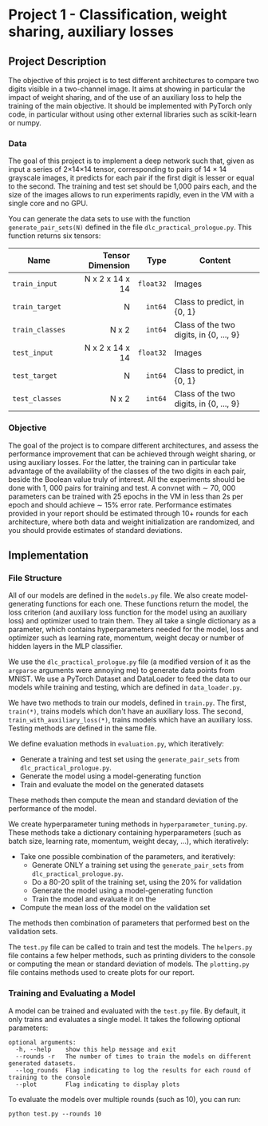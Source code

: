 # Project 1 - Classification, weight sharing, auxiliary losses

## Project Description

The objective of this project is to test different architectures to compare two digits visible in a two-channel image.
It aims at showing in particular the impact of weight sharing, and of the use of an auxiliary loss to help the training
of the main objective. It should be implemented with PyTorch only code, in particular without using other external
libraries such as scikit-learn or numpy.

### Data

The goal of this project is to implement a deep network such that, given as input a series of 2×14×14 tensor,
corresponding to pairs of 14 × 14 grayscale images, it predicts for each pair if the first digit is lesser or equal to
the second. The training and test set should be 1,000 pairs each, and the size of the images allows to run experiments
rapidly, even in the VM with a single core and no GPU.

You can generate the data sets to use with the function `generate_pair_sets(N)` defined in the file
`dlc_practical_prologue.py`. This function returns six tensors:

| Name          | Tensor Dimension | Type     | Content
|---------------|------------------:|----------:|----------
|`train_input`  | N x 2 x 14 x 14  | `float32`| Images
|`train_target` | N                | `int64`  | Class to predict, in \{0, 1\}
|`train_classes`| N x 2            | `int64`  | Class of the two digits, in \{0, ..., 9\}
|`test_input`   | N x 2 x 14 x 14  | `float32`| Images
|`test_target`  | N                | `int64`  | Class to predict, in \{0, 1\}
|`test_classes` | N x 2            | `int64`  | Class of the two digits, in \{0, ..., 9\}

### Objective

The goal of the project is to compare different architectures, and assess the performance improvement that can be
achieved through weight sharing, or using auxiliary losses. For the latter, the training can in particular take
advantage of the availability of the classes of the two digits in each pair, beside the Boolean value truly of interest.
All the experiments should be done with 1, 000 pairs for training and test. A convnet with ∼ 70, 000 parameters can be
trained with 25 epochs in the VM in less than 2s per epoch and should achieve ∼ 15% error rate.
Performance estimates provided in your report should be estimated through 10+ rounds for each architecture, where both
data and weight initialization are randomized, and you should provide estimates of standard deviations.

## Implementation

### File Structure

All of our models are defined in the `models.py` file. We also create model-generating functions for each one. These
functions return the model, the loss criterion (and auxiliary loss function for the model using an auxiliary loss) and
optimizer used to train them. They all take a single dictionary as a parameter, which contains hyperparameters needed
for the model, loss and optimizer such as learning rate, momentum, weight decay or number of hidden layers in the MLP
classifier.

We use the `dlc_practical_prologue.py` file (a modified version of it as the `argparse` arguments were annoying me) to
generate data points from MNIST. We use a PyTorch Dataset and DataLoader to feed the data to our models while training 
and testing, which are defined in `data_loader.py`.

We have two methods to train our models, defined in `train.py`. The first, `train(*)`, trains models which don't have an
auxiliary loss. The second, `train_with_auxiliary_loss(*)`, trains models which have an auxiliary loss. Testing methods
are defined in the same file.

We define evaluation methods in `evaluation.py`, which iteratively:
* Generate a training and test set using the `generate_pair_sets` from `dlc_practical_prologue.py`.
* Generate the model using a model-generating function
* Train and evaluate the model on the generated datasets

These methods then compute the mean and standard deviation of the performance of the model.

We create hyperparameter tuning methods in `hyperparameter_tuning.py`. These methods take a dictionary containing
hyperparameters (such as batch size, learning rate, momentum, weight decay, ...), which iteratively:
* Take one possible combination of the parameters, and iteratively:
    * Generate ONLY a training set using the `generate_pair_sets` from `dlc_practical_prologue.py`.
    * Do a 80-20 split of the training set, using the 20\% for validation
    * Generate the model using a model-generating function
    * Train the model and evaluate it on the
* Compute the mean loss of the model on the validation set

The methods then combination of parameters that performed best on the validation sets.

The `test.py` file can be called to train and test the models. The `helpers.py` file contains a few helper methods,
such as printing dividers to the console or computing the mean or standard deviation of models. The `plotting.py` file
contains methods used to create plots for our report.

### Training and Evaluating a Model

A model can be trained and evaluated with the `test.py` file. By default, it only trains and evaluates a single model.
It takes the following optional parameters:

```
optional arguments:
  -h, --help    show this help message and exit
  --rounds -r   The number of times to train the models on different generated datasets.
  --log_rounds  Flag indicating to log the results for each round of training to the console
  --plot        Flag indicating to display plots
```

To evaluate the models over multiple rounds (such as 10), you can run:

```
python test.py --rounds 10
```
